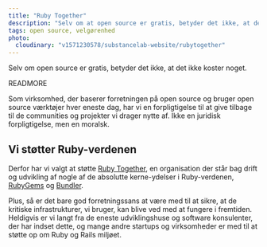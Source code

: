 ```yaml
---
title: "Ruby Together"
description: "Selv om at open source er gratis, betyder det ikke, at det ikke koster noget. Vi støtter også open source økonomisk."
tags: open source, velgørenhed
photo:
  cloudinary: "v1571230578/substancelab-website/rubytogether"
---
```


Selv om open source er gratis, betyder det ikke, at det ikke koster noget.

READMORE

Som virksomhed, der baserer forretningen på open source og bruger open source værktøjer hver eneste dag, har vi en forpligtigelse til at give tilbage til de communities og projekter vi drager nytte af. Ikke en juridisk forpligtigelse, men en moralsk.

## Vi støtter Ruby-verdenen

Derfor har vi valgt at støtte [Ruby Together](https://rubytogether.org/), en organisation der står bag drift og udvikling af nogle af de absolutte kerne-ydelser i Ruby-verdenen, [RubyGems](https://rubygems.org) og [Bundler](https://bundler.org).

Plus, så er det bare god forretningssans at være med til at sikre, at de kritiske infrastrukturer, vi bruger, kan blive ved med at fungere i fremtiden. Heldigvis er vi langt fra de eneste udviklingshuse og software konsulenter, der har indset dette, og mange andre startups og virksomheder er med til at støtte op om Ruby og Rails miljøet.
